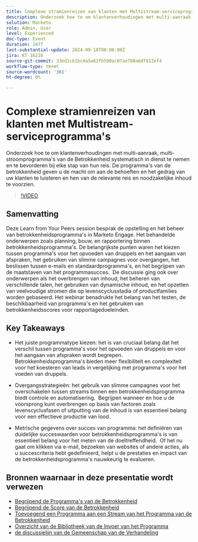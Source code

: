 ```yaml
---
title: Complexe stramienreizen van klanten met Multistream-serviceprogramma's
description: Onderzoek hoe te om klantenverhoudingen met multi-aanraak, multi-stroomprogramma's van de Betrokkenheid systematisch in dienst te nemen en te bevorderen bij elke stap van hun reis. De programma's van de betrokkenheid geven u de macht om aan de behoeften en het gedrag van uw klanten te luisteren en hen van de relevante reis en noodzakelijke inhoud te voorzien.
solution: Marketo
role: Admin, User
level: Experienced
doc-type: Event
duration: 2477
last-substantial-update: 2024-09-18T00:00:00Z
jira: KT-16216
source-git-commit: 33ed1cb1bc4a5a62fb590ac07ae788a6df812ef4
workflow-type: tm+mt
source-wordcount: '361'
ht-degree: 0%

---
```



# Complexe stramienreizen van klanten met Multistream-serviceprogramma&#39;s

Onderzoek hoe te om klantenverhoudingen met multi-aanraak, multi-stroomprogramma&#39;s van de Betrokkenheid systematisch in dienst te nemen en te bevorderen bij elke stap van hun reis. De programma&#39;s van de betrokkenheid geven u de macht om aan de behoeften en het gedrag van uw klanten te luisteren en hen van de relevante reis en noodzakelijke inhoud te voorzien.

>[!VIDEO](https://video.tv.adobe.com/v/3434490/?learn=on)

## Samenvatting

Deze Learn from Your Peers session besprak de opstelling en het beheer van betrokkenheidsprogramma&#39;s in Marketo Engage. Het behandelde onderwerpen zoals planning, bouw, en rapportering binnen betrokkenheidsprogramma&#39;s. De belangrijkste punten waren het kiezen tussen programma&#39;s voor het opvoeden van druppels en het aangaan van afspraken, het gebruiken van slimme campagnes voor overgangen, het beslissen tussen e-mails en standaardprogramma&#39;s, en het begrijpen van de maatstaven van het programmasucces. &#x200B; De discussie ging ook over onderwerpen als het overbrengen van inhoud, het beheren van verschillende talen, het gebruiken van dynamische inhoud, en het opzetten van veelvoudige stromen die op levenscyclusstadia of productfamilies worden gebaseerd. Het webinar benadrukte het belang van het testen, de beschikbaarheid van programma&#39;s en het gebruiken van betrokkenheidsscores voor rapportagedoeleinden. &#x200B;

## Key Takeaways

* Het juiste programmatype kiezen: het is van cruciaal belang dat het verschil tussen programma&#39;s voor het opvoeden van druppels en voor het aangaan van afspraken wordt begrepen. &#x200B; Betrokkenheidsprogramma&#39;s bieden meer flexibiliteit en complexiteit voor het koesteren van leads in vergelijking met programma&#39;s voor het voeden van druppels. &#x200B;

* Overgangsstrategieën: het gebruik van slimme campagnes voor het overschakelen tussen streams binnen een betrokkenheidsprogramma biedt controle en automatisering. &#x200B; Begrijpen wanneer en hoe u de voorsprong kunt overbrengen op basis van factoren zoals levenscyclusfasen of uitputting van de inhoud is van essentieel belang voor een effectieve productie van lood.

* Metrische gegevens over succes van programma: het definiëren van duidelijke succeswaarden voor betrokkenheidsprogramma&#39;s is van essentieel belang voor het meten van de doeltreffendheid. &#x200B; Of het nu gaat om klikken via e-mail, bezoeken van websites of andere acties, als u succescriteria hebt gedefinieerd, helpt u de prestaties en impact van de betrokkenheidsprogramma&#39;s nauwkeurig te evalueren. &#x200B;

## Bronnen waarnaar in deze presentatie wordt verwezen

* [ Begrijpend de Programma&#39;s van de Betrokkenheid ](https://experienceleague.adobe.com/nl/docs/marketo/using/product-docs/email-marketing/drip-nurturing/creating-an-engagement-program/understanding-engagement-programs)
* [ Begrijpend de Score van de Betrokkenheid ](https://experienceleague.adobe.com/nl/docs/marketo/using/product-docs/email-marketing/drip-nurturing/reports-and-notifications/understanding-the-engagement-score)
* [ Toevoegend een Programma aan een Stream van het Programma van de Betrokkenheid ](https://experienceleague.adobe.com/nl/docs/marketo/using/product-docs/email-marketing/drip-nurturing/creating-an-engagement-program/adding-a-program-to-an-engagement-program-stream)
* [ Overzicht van de Bibliotheek van de Invoer van het Programma ](https://experienceleague.adobe.com/nl/docs/marketo/using/product-docs/core-marketo-concepts/programs/program-library/program-import-library-overview)
* [ de discussielijn van de Gemeenschap van de Verhandeling ](https://nation.marketo.com/t5/product-discussions/sept-17-webinar-learn-from-your-peers-master-complex-customer/td-p/352582)
